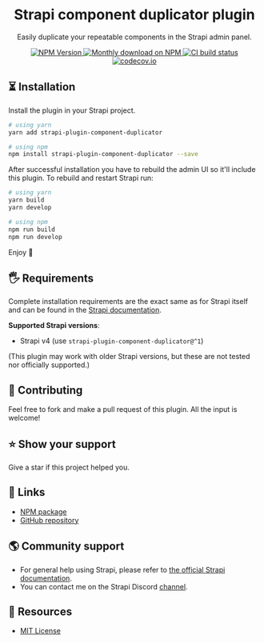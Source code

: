 <div align="center">
<h1>Strapi component duplicator plugin</h1>
	
<p style="margin-top: 0;">Easily duplicate your repeatable components in the Strapi admin panel.</p>
	
<p>
  <a href="https://www.npmjs.org/package/strapi-plugin-component-duplicator">
    <img src="https://img.shields.io/npm/v/strapi-plugin-component-duplicator/latest.svg" alt="NPM Version" />
  </a>
  <a href="https://www.npmjs.org/package/strapi-plugin-component-duplicator">
    <img src="https://img.shields.io/npm/dm/strapi-plugin-component-duplicator" alt="Monthly download on NPM" />
  </a>
  <a href="https://codecov.io/gh/pluginpal/strapi-plugin-component-duplicator">
    <img src="https://img.shields.io/github/actions/workflow/status/pluginpal/strapi-plugin-component-duplicator/tests.yml?branch=main" alt="CI build status" />
  </a>
  <a href="https://codecov.io/gh/pluginpal/strapi-plugin-component-duplicator">
    <img src="https://codecov.io/gh/pluginpal/strapi-plugin-component-duplicator/coverage.svg?branch=main" alt="codecov.io" />
  </a>
</p>
</div>

## ⏳ Installation

Install the plugin in your Strapi project.

```bash
# using yarn
yarn add strapi-plugin-component-duplicator

# using npm
npm install strapi-plugin-component-duplicator --save
```

After successful installation you have to rebuild the admin UI so it'll include this plugin. To rebuild and restart Strapi run:

```bash
# using yarn
yarn build
yarn develop

# using npm
npm run build
npm run develop
```

Enjoy 🎉

## 🖐 Requirements

Complete installation requirements are the exact same as for Strapi itself and can be found in the [Strapi documentation](https://strapi.io/documentation).

**Supported Strapi versions**:

- Strapi v4 (use `strapi-plugin-component-duplicator@^1`)

(This plugin may work with older Strapi versions, but these are not tested nor officially supported.)

## 🤝 Contributing

Feel free to fork and make a pull request of this plugin. All the input is welcome!

## ⭐️ Show your support

Give a star if this project helped you.

## 🔗 Links

- [NPM package](https://www.npmjs.com/package/strapi-plugin-component-duplicator)
- [GitHub repository](https://github.com/pluginpal/strapi-plugin-component-duplicator)

## 🌎 Community support

- For general help using Strapi, please refer to [the official Strapi documentation](https://strapi.io/documentation/).
- You can contact me on the Strapi Discord [channel](https://discord.strapi.io/).

## 📝 Resources

- [MIT License](LICENSE.md)
